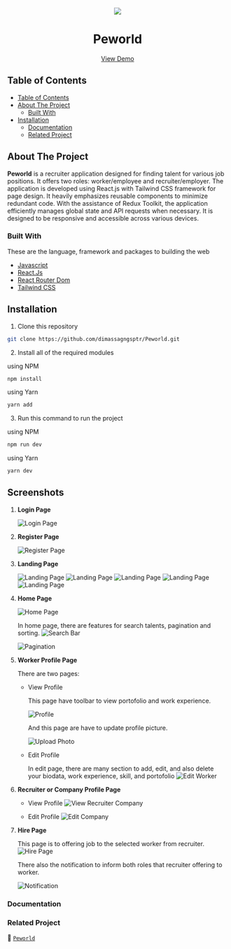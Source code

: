 <br />
  <div align="center">
    <img src="./src/assets/images/landing-page/main-logo.png"/>
  <br />
  <h1>Peworld</h1>
    <a href="https://dimas-peworld.vercel.app/" target="_blank">View Demo</a>
  </div>

## Table of Contents

- [Table of Contents](#table-of-contents)
- [About The Project](#about-the-project)
  - [Built With](#built-with)
- [Installation](#installation)
  - [Documentation](#documentation)
  - [Related Project](#related-project)

## About The Project

**Peworld** is a recruiter application designed for finding talent for various job positions. It offers two roles: worker/employee and recruiter/employer. The application is developed using React.js with Tailwind CSS framework for page design. It heavily emphasizes reusable components to minimize redundant code. With the assistance of Redux Toolkit, the application efficiently manages global state and API requests when necessary. It is designed to be responsive and accessible across various devices.

### Built With

These are the language, framework and packages to building the web

- [Javascript](https://nodejs.org/en)
- [React.Js](https://react.dev/)
- [React Router Dom](https://reactrouter.com/en/main)
- [Tailwind CSS](https://tailwindcss.com/)

## Installation

1. Clone this repository

```sh
git clone https://github.com/dimassagngsptr/Peworld.git
```

2. Install all of the required modules

using NPM

```sh
npm install
```

using Yarn

```sh
yarn add
```

3. Run this command to run the project

using NPM

```sh
npm run dev
```

using Yarn

```sh
yarn dev
```

## Screenshots

1.  **Login Page**

    ![Login Page](./public/screenshoot/login-page.png)

2.  **Register Page**

    ![Register Page](./public/screenshoot/register-page.png)

3.  **Landing Page**

    ![Landing Page](./public/screenshoot/landing-page.png)
    ![Landing Page](./public/screenshoot/landing-page-2.png)
    ![Landing Page](./public/screenshoot/landing-page-3.png)
    ![Landing Page](./public/screenshoot/testimoni.png)
    ![Landing Page](./public/screenshoot/footer.png)

4.  **Home Page**

    ![Home Page](./public/screenshoot/home-page.png)

    In home page, there are features for search talents, pagination and sorting.
    ![Search Bar](./public/screenshoot/search-page.png)

    ![Pagination](./public/screenshoot/pagination.png)

5.  **Worker Profile Page**

    There are two pages:

    - View Profile

      This page have toolbar to view portofolio and work experience.

      ![Profile](./public/screenshoot/profile-worker.png)

      And this page are have to update profile picture.

      ![Upload Photo](./public/screenshoot/update-photo-worker.png)


    - Edit Profile

      In edit page, there are many section to add, edit, and also delete your biodata, work experience, skill, and portofolio
      ![Edit Worker](./public/screenshoot/edit-profile-worker.png)

6.  **Recruiter or Company Profile Page**

    - View Profile
      ![View Recruiter Company](./public/screenshoot/profile-recruiter.png)

    - Edit Profile
      ![Edit Company](./public/screenshoot/update-profile-recruiter.png)

7.  **Hire Page**

    This page is to offering job to the selected worker from recruiter.
    ![Hire Page](./public/screenshoot/hire-page.png)

    There also the notification to inform both roles that recruiter offering to worker.

    ![Notification](./public/screenshoot/notification.png)

### Documentation


### Related Project

:rocket: [`Peworld`](https://github.com/dimassagngsptr/Peworld)
